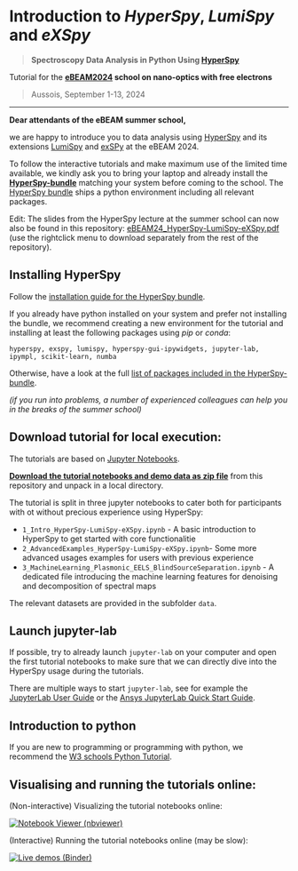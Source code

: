 # Introduction to *HyperSpy*, *LumiSpy* and *eXSpy*

> **Spectroscopy Data Analysis in Python Using [HyperSpy](https://hyperspy.org)**

Tutorial for the **[eBEAM2024](https://ebeam2024.sciencesconf.org/) school on nano-optics with free electrons**

> Aussois, September 1-13, 2024

---------------

**Dear attendants of the eBEAM summer school,**

we are happy to introduce you to data analysis using [HyperSpy](https://hyperspy.org) and its extensions [LumiSpy](https://lumispy.org) and [exSPy](https://hyperspy.org/exspy) at the eBEAM 2024. 

To follow the interactive tutorials and make maximum use of the limited time available, we kindly ask you to bring your laptop and already install the **[HyperSpy-bundle](https://hyperspy.org/hyperspy-bundle/)** matching your system before coming to the school. The [HyperSpy bundle](https://hyperspy.org/hyperspy-bundle/) ships a python environment including all relevant packages.

Edit: The slides from the HyperSpy lecture at the summer school can now also be found in this repository: [eBEAM24_HyperSpy-LumiSpy-eXSpy.pdf](eBEAM24_HyperSpy-LumiSpy-eXSpy.pdf) (use the rightclick menu to download separately from the rest of the repository).

## Installing HyperSpy

Follow the [installation guide for the HyperSpy bundle](https://hyperspy.org/hyperspy-bundle/install.html).

If you already have python installed on your system and prefer not installing the bundle, we recommend creating a new environment for the tutorial and installing at least the following packages using *pip* or *conda*:

``hyperspy, exspy, lumispy, hyperspy-gui-ipywidgets, jupyter-lab, ipympl, scikit-learn, numba``

Otherwise, have a look at the full [list of packages included in the HyperSpy-bundle](https://hyperspy.org/hyperspy-bundle/index.html#included-software-and-libraries).

*(if you run into problems, a number of experienced colleagues can help you in the breaks of the summer school)*

## Download tutorial for local execution:

The tutorials are based on [Jupyter Notebooks](http://jupyter.org/).

**[Download the tutorial notebooks and demo data as zip file](https://github.com/LumiSpy/eBEAM2024-Tutorial/archive/refs/heads/main.zip)** from this repository and unpack in a local directory.

The tutorial is split in three jupyter notebooks to cater both for participants with ot without precious experience using HyperSpy:
- `1_Intro_HyperSpy-LumiSpy-eXSpy.ipynb` - A basic introduction to HyperSpy to get started with core functionalitie
- `2_AdvancedExamples_HyperSpy-LumiSpy-eXSpy.ipynb`- Some more advanced usages examples for users with previous experience
- `3_MachineLearning_Plasmonic_EELS_BlindSourceSeparation.ipynb` - A dedicated file introducing the machine learning features for denoising and decomposition of spectral maps

The relevant datasets are provided in the subfolder `data`.

## Launch jupyter-lab

If possible, try to already launch `jupyter-lab` on your computer and open the first tutorial notebooks to make sure that we can directly dive into the HyperSpy usage during the tutorials.

There are multiple ways to start `jupyter-lab`, see for example the [JupyterLab User Guide](https://jupyterlab.readthedocs.io/en/stable/getting_started/starting.html) or the [Ansys JupyterLab Quick Start Guide](https://developer.ansys.com/blog/jupyterlab-quick-start).

## Introduction to python

If you are new to programming or programming with python, we recommend the [W3 schools Python Tutorial](https://www.w3schools.com/python/default.asp).


## Visualising and running the tutorials online:

(Non-interactive) Visualizing the tutorial notebooks online:

[![Notebook Viewer (nbviewer)](https://raw.githubusercontent.com/jupyter/design/master/logos/Badges/nbviewer_badge.svg?sanitize=true)](https://nbviewer.org/github/lumispy/eBEAM2024-Tutorial/tree/main/)

(Interactive) Running the tutorial notebooks online (may be slow):

[![Live demos (Binder)](https://mybinder.org/badge.svg)](https://mybinder.org/v2/gh/lumispy/eBEAM2024-Tutorial/main)
